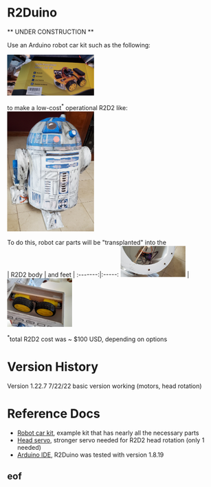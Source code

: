 # R2Duino
** UNDER CONSTRUCTION **

Use an Arduino robot car kit such as the following: <br/>
<!-- ![Robot car kit](docs/robot-car-kit.jpg) | ![R2D2 shell](docs/R2D2.jpg) -->
<img src="https://github.com/djulien/R2Duino/raw/main/docs/robot-car-kit.jpg" alt="Robot car kit" width="40%">  

to make a low-cost<sup>*</sup> operational R2D2 like: <br/>
<img src="https://github.com/djulien/R2Duino/raw/main/docs/R2D2.jpg" alt="R2D2 shell" width="40%">
<!-- ![Transplant body](docs/xplantB.jpg) |  ![Transplant feet](docs/xplantF.jpg) -->

To do this, robot car parts will be "transplanted" into the <br/>
| R2D2 body | and feet |
:-------:|:-----:
<img src="https://github.com/djulien/R2Duino/raw/main/docs/xplantB.jpg" alt="Transplant body" width="30%"> | <img src="https://github.com/djulien/R2Duino/raw/main/docs/xplantF.jpg" alt="Transplant feet" width="30%">

<sup>*</sup>total R2D2 cost was ~ $100 USD, depending on options

# Version History

Version 1.22.7 7/22/22 basic version working (motors, head rotation)

# Reference Docs
- [Robot car kit](https://www.amazon.com/dp/B07JN46YSW), example kit that has nearly all the necessary parts
- [Head servo](https://www.amazon.com/dp/B07RFRLRV8), stronger servo needed for R2D2 head rotation (only 1 needed)
- [Arduino IDE](https://www.arduino.cc/en/Main/Software), R2Duino was tested with version 1.8.19

## eof
